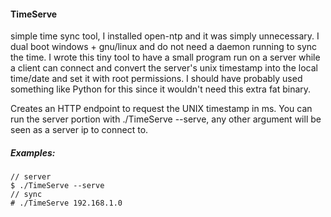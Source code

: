 #### TimeServe

simple time sync tool, I installed open-ntp and it was simply unnecessary. I dual boot windows + gnu/linux and do not need a daemon running to sync the time. I wrote this tiny tool to have a small program run on a server while a client can connect and convert the server's unix timestamp into the local time/date and set it with root permissions. I should have probably used something like Python for this since it wouldn't need this extra fat binary.

Creates an HTTP endpoint to request the UNIX timestamp in ms. You can run the server portion with ./TimeServe --serve, any other argument will be seen as a server ip to connect to.


##### Examples:
```
// server
$ ./TimeServe --serve
// sync
# ./TimeServe 192.168.1.0
```
